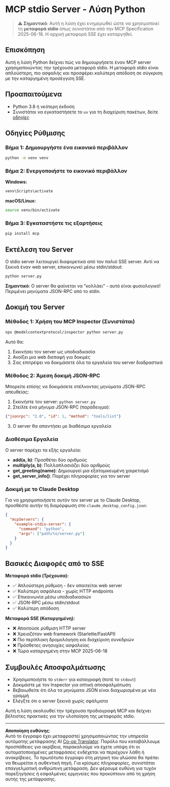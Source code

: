 <!--
CO_OP_TRANSLATOR_METADATA:
{
  "original_hash": "68cd055621b3370948a5a1dff7bedc9a",
  "translation_date": "2025-08-26T20:32:59+00:00",
  "source_file": "03-GettingStarted/05-stdio-server/solution/python/README.md",
  "language_code": "el"
}
-->
# MCP stdio Server - Λύση Python

> **⚠️ Σημαντικό**: Αυτή η λύση έχει ενημερωθεί ώστε να χρησιμοποιεί τη **μεταφορά stdio** όπως συνιστάται από την MCP Specification 2025-06-18. Η αρχική μεταφορά SSE έχει καταργηθεί.

## Επισκόπηση

Αυτή η λύση Python δείχνει πώς να δημιουργήσετε έναν MCP server χρησιμοποιώντας την τρέχουσα μεταφορά stdio. Η μεταφορά stdio είναι απλούστερη, πιο ασφαλής και προσφέρει καλύτερη απόδοση σε σύγκριση με την καταργημένη προσέγγιση SSE.

## Προαπαιτούμενα

- Python 3.8 ή νεότερη έκδοση
- Συνιστάται να εγκαταστήσετε το `uv` για τη διαχείριση πακέτων, δείτε [οδηγίες](https://docs.astral.sh/uv/#highlights)

## Οδηγίες Ρύθμισης

### Βήμα 1: Δημιουργήστε ένα εικονικό περιβάλλον

```bash
python -m venv venv
```

### Βήμα 2: Ενεργοποιήστε το εικονικό περιβάλλον

**Windows:**
```bash
venv\Scripts\activate
```

**macOS/Linux:**
```bash
source venv/bin/activate
```

### Βήμα 3: Εγκαταστήστε τις εξαρτήσεις

```bash
pip install mcp
```

## Εκτέλεση του Server

Ο stdio server λειτουργεί διαφορετικά από τον παλιό SSE server. Αντί να ξεκινά έναν web server, επικοινωνεί μέσω stdin/stdout:

```bash
python server.py
```

**Σημαντικό**: Ο server θα φαίνεται να "κολλάει" - αυτό είναι φυσιολογικό! Περιμένει μηνύματα JSON-RPC από το stdin.

## Δοκιμή του Server

### Μέθοδος 1: Χρήση του MCP Inspector (Συνιστάται)

```bash
npx @modelcontextprotocol/inspector python server.py
```

Αυτό θα:
1. Εκκινήσει τον server ως υποδιαδικασία
2. Ανοίξει μια web διεπαφή για δοκιμές
3. Σας επιτρέψει να δοκιμάσετε όλα τα εργαλεία του server διαδραστικά

### Μέθοδος 2: Άμεση δοκιμή JSON-RPC

Μπορείτε επίσης να δοκιμάσετε στέλνοντας μηνύματα JSON-RPC απευθείας:

1. Εκκινήστε τον server: `python server.py`
2. Στείλτε ένα μήνυμα JSON-RPC (παράδειγμα):

```json
{"jsonrpc": "2.0", "id": 1, "method": "tools/list"}
```

3. Ο server θα απαντήσει με διαθέσιμα εργαλεία

### Διαθέσιμα Εργαλεία

Ο server παρέχει τα εξής εργαλεία:

- **add(a, b)**: Προσθέτει δύο αριθμούς
- **multiply(a, b)**: Πολλαπλασιάζει δύο αριθμούς  
- **get_greeting(name)**: Δημιουργεί μια εξατομικευμένη χαιρετισμό
- **get_server_info()**: Παρέχει πληροφορίες για τον server

### Δοκιμή με το Claude Desktop

Για να χρησιμοποιήσετε αυτόν τον server με το Claude Desktop, προσθέστε αυτήν τη διαμόρφωση στο `claude_desktop_config.json`:

```json
{
  "mcpServers": {
    "example-stdio-server": {
      "command": "python",
      "args": ["path/to/server.py"]
    }
  }
}
```

## Βασικές Διαφορές από το SSE

**Μεταφορά stdio (Τρέχουσα):**
- ✅ Απλούστερη ρύθμιση - δεν απαιτείται web server
- ✅ Καλύτερη ασφάλεια - χωρίς HTTP endpoints
- ✅ Επικοινωνία μέσω υποδιαδικασιών
- ✅ JSON-RPC μέσω stdin/stdout
- ✅ Καλύτερη απόδοση

**Μεταφορά SSE (Καταργημένη):**
- ❌ Απαιτούσε ρύθμιση HTTP server
- ❌ Χρειαζόταν web framework (Starlette/FastAPI)
- ❌ Πιο περίπλοκη δρομολόγηση και διαχείριση συνεδριών
- ❌ Πρόσθετες ανησυχίες ασφαλείας
- ❌ Τώρα καταργημένη στην MCP 2025-06-18

## Συμβουλές Αποσφαλμάτωσης

- Χρησιμοποιήστε το `stderr` για καταγραφή (ποτέ το `stdout`)
- Δοκιμάστε με τον Inspector για οπτική αποσφαλμάτωση
- Βεβαιωθείτε ότι όλα τα μηνύματα JSON είναι διαχωρισμένα με νέα γραμμή
- Ελέγξτε ότι ο server ξεκινά χωρίς σφάλματα

Αυτή η λύση ακολουθεί την τρέχουσα προδιαγραφή MCP και δείχνει βέλτιστες πρακτικές για την υλοποίηση της μεταφοράς stdio.

---

**Αποποίηση ευθύνης**:  
Αυτό το έγγραφο έχει μεταφραστεί χρησιμοποιώντας την υπηρεσία αυτόματης μετάφρασης AI [Co-op Translator](https://github.com/Azure/co-op-translator). Παρόλο που καταβάλλουμε προσπάθειες για ακρίβεια, παρακαλούμε να έχετε υπόψη ότι οι αυτοματοποιημένες μεταφράσεις ενδέχεται να περιέχουν λάθη ή ανακρίβειες. Το πρωτότυπο έγγραφο στη μητρική του γλώσσα θα πρέπει να θεωρείται η αυθεντική πηγή. Για κρίσιμες πληροφορίες, συνιστάται επαγγελματική ανθρώπινη μετάφραση. Δεν φέρουμε ευθύνη για τυχόν παρεξηγήσεις ή εσφαλμένες ερμηνείες που προκύπτουν από τη χρήση αυτής της μετάφρασης.